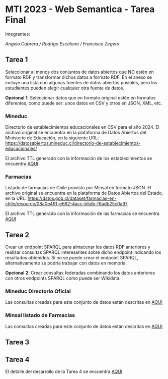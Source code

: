 # MTI 2023 - Web Semantica - Tarea Final
Integrantes:

*Angelo Cabrera / Rodrigo Escalona / Francisco Zegers*

## Tarea 1
Seleccionar al menos dos conjuntos de datos abiertos que NO estén en formato RDF y transformar dichos datos a formato RDF. En el anexo se incluye una lista con algunas fuentes de datos abiertos posibles, pero los estudiantes pueden elegir cualquier otra fuente de datos.

**Opcional 1**: Seleccionar datos que en formato original estén en formatos diferentes, como puede ser: unos datos en CSV y otros en JSON, XML, etc.

### Mineduc
Directorio de establecimientos educacionales en CSV para el año 2024.  El archivo original se encuentra en la plataforma de Datos Abiertos del Ministerio de Educación, en la siguiente URL: https://datosabiertos.mineduc.cl/directorio-de-establecimientos-educacionales/

El archivo TTL generado con la información de los establecimientos se encuentra [AQUI](Tarea1/datos-mineduc-RDF.ttl)

### Farmacias
Listado de farmacias de Chile provisto por Minsal en formato JSON.  El archivo original se encuentra en la plataforma de Datos Abiertos del Estado, en la URL: https://datos.gob.cl/dataset/farmacias-en-chile/resource/08a0e491-e682-4acc-b5db-f6adb25c0a97

El archivo TTL generado con la información de las farmacias se encuentra [AQUI](Tarea1/minsal-farmacias-RDF.ttl)

## Tarea 2
Crear un endpoint SPARQL para almacenar los datos RDF anteriores y realizar consultas SPARQL interesantes sobre dicho endpoint indicando los resultados obtenidos. Si no se puede crear el endpoint SPARQL, alternativamente se podría trabajar con datos en memoria.

**Opcional 2**: Crear consultas federadas combinando los datos anteriores con otros endpoints SPARQL como puede ser Wikidata.

### Mineduc Directorio Oficial
Las consultas creadas para este conjunto de datos están descritas en [AQUI](Tarea2/Mineduc.md)

### Minsal listado de Farmacias
Las consultas creadas para este conjunto de datos están descritas en [AQUI](Tarea2/Minsal.md)

## Tarea 3

## Tarea 4
El detalle del desarrollo de la Tarea 4 se encuentra [AQUI](Tarea4/LLM.md)